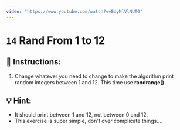 ```yaml
---
video: "https://www.youtube.com/watch?v=EdyMlVlNUT0"
---
```


# `14` Rand From 1 to 12


## 📝 Instructions:

1. Change whatever you need to change to make the algorithm print random integers between 1 and 12.
This time use **randrange()**

## 💡 Hint:

- It should print between 1 and 12, not between 0 and 12.
- This exercise is super simple, don't over complicate things....


